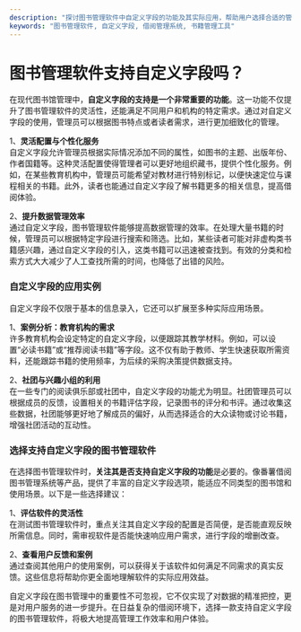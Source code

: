 ```yaml
---
description: "探讨图书管理软件中自定义字段的功能及其实际应用，帮助用户选择合适的管理工具。"
keywords: "图书管理软件, 自定义字段, 借阅管理系统, 书籍管理工具"
---
```

# 图书管理软件支持自定义字段吗？

在现代图书馆管理中，**自定义字段的支持是一个非常重要的功能**。这一功能不仅提升了图书管理软件的灵活性，还能满足不同用户和机构的特定需求。通过对自定义字段的使用，管理员可以根据图书特点或者读者需求，进行更加细致化的管理。

1、**灵活配置与个性化服务**  
自定义字段允许管理员根据实际情况添加不同的属性，如图书的主题、出版年份、作者国籍等。这种灵活配置使得管理者可以更好地组织藏书，提供个性化服务。例如，在某些教育机构中，管理员可能希望对教材进行特别标记，以便快速定位与课程相关的书籍。此外，读者也能通过自定义字段了解书籍更多的相关信息，提高借阅体验。

2、**提升数据管理效率**  
通过自定义字段，图书管理软件能够提高数据管理的效率。在处理大量书籍的时候，管理员可以根据特定字段进行搜索和筛选。比如，某些读者可能对非虚构类书籍感兴趣，通过自定义字段的引入，这类书籍可以迅速被查找到。有效的分类和检索方式大大减少了人工查找所需的时间，也降低了出错的风险。

### 自定义字段的应用实例

自定义字段不仅限于基本的信息录入，它还可以扩展至多种实际应用场景。

1、**案例分析：教育机构的需求**  
许多教育机构会设定特定的自定义字段，以便跟踪其教学材料。例如，可以设置“必读书籍”或“推荐阅读书籍”等字段。这不仅有助于教师、学生快速获取所需资料，还能跟踪书籍的使用频率，为后续的采购决策提供数据支持。

2、**社团与兴趣小组的利用**  
在一些专门的阅读俱乐部或社团中，自定义字段的功能尤为明显。社团管理员可以根据成员的反馈，设置相关的书籍评估字段，记录图书的评分和书评。通过收集这些数据，社团能够更好地了解成员的偏好，从而选择适合的大众读物或讨论书籍，增强社团活动的互动性。

### 选择支持自定义字段的图书管理软件

在选择图书管理软件时，**关注其是否支持自定义字段的功能**是必要的。像番薯借阅图书管理系统等产品，提供了丰富的自定义字段选项，能适应不同类型的图书馆和使用场景。以下是一些选择建议：

1、**评估软件的灵活性**  
在测试图书管理软件时，重点关注其自定义字段的配置是否简便，是否能直观反映所需信息。同时，需审视软件是否能快速响应用户需求，进行字段的增删改查。

2、**查看用户反馈和案例**  
通过查阅其他用户的使用案例，可以获得关于该软件如何满足不同需求的真实反馈。这些信息将帮助你更全面地理解软件的实际应用效益。

自定义字段在图书管理中的重要性不可忽视，它不仅实现了对数据的精准把控，更是对用户服务的进一步提升。在日益复杂的借阅环境下，选择一款支持自定义字段的图书管理软件，将极大地提高管理工作效率和用户体验。
